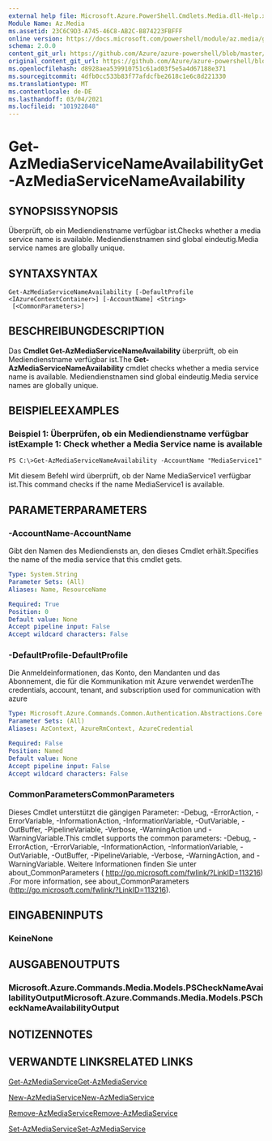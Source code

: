 ```yaml
---
external help file: Microsoft.Azure.PowerShell.Cmdlets.Media.dll-Help.xml
Module Name: Az.Media
ms.assetid: 23C6C9D3-A745-46C8-AB2C-B874223FBFFF
online version: https://docs.microsoft.com/powershell/module/az.media/get-azmediaservicenameavailability
schema: 2.0.0
content_git_url: https://github.com/Azure/azure-powershell/blob/master/src/Media/Media/help/Get-AzMediaServiceNameAvailability.md
original_content_git_url: https://github.com/Azure/azure-powershell/blob/master/src/Media/Media/help/Get-AzMediaServiceNameAvailability.md
ms.openlocfilehash: d8928aea539910751c61ad03f5e5a4d67188e371
ms.sourcegitcommit: 4dfb0cc533b83f77afdcfbe2618c1e6c8d221330
ms.translationtype: MT
ms.contentlocale: de-DE
ms.lasthandoff: 03/04/2021
ms.locfileid: "101922848"
---
```

# <span data-ttu-id="1bebc-101">Get-AzMediaServiceNameAvailability</span><span class="sxs-lookup"><span data-stu-id="1bebc-101">Get-AzMediaServiceNameAvailability</span></span>

## <span data-ttu-id="1bebc-102">SYNOPSIS</span><span class="sxs-lookup"><span data-stu-id="1bebc-102">SYNOPSIS</span></span>
<span data-ttu-id="1bebc-103">Überprüft, ob ein Mediendienstname verfügbar ist.</span><span class="sxs-lookup"><span data-stu-id="1bebc-103">Checks whether a media service name is available.</span></span>
<span data-ttu-id="1bebc-104">Mediendienstnamen sind global eindeutig.</span><span class="sxs-lookup"><span data-stu-id="1bebc-104">Media service names are globally unique.</span></span>

## <span data-ttu-id="1bebc-105">SYNTAX</span><span class="sxs-lookup"><span data-stu-id="1bebc-105">SYNTAX</span></span>

```
Get-AzMediaServiceNameAvailability [-DefaultProfile <IAzureContextContainer>] [-AccountName] <String>
 [<CommonParameters>]
```

## <span data-ttu-id="1bebc-106">BESCHREIBUNG</span><span class="sxs-lookup"><span data-stu-id="1bebc-106">DESCRIPTION</span></span>
<span data-ttu-id="1bebc-107">Das **Cmdlet Get-AzMediaServiceNameAvailability** überprüft, ob ein Mediendienstname verfügbar ist.</span><span class="sxs-lookup"><span data-stu-id="1bebc-107">The **Get-AzMediaServiceNameAvailability** cmdlet checks whether a media service name is available.</span></span>
<span data-ttu-id="1bebc-108">Mediendienstnamen sind global eindeutig.</span><span class="sxs-lookup"><span data-stu-id="1bebc-108">Media service names are globally unique.</span></span>

## <span data-ttu-id="1bebc-109">BEISPIELE</span><span class="sxs-lookup"><span data-stu-id="1bebc-109">EXAMPLES</span></span>

### <span data-ttu-id="1bebc-110">Beispiel 1: Überprüfen, ob ein Mediendienstname verfügbar ist</span><span class="sxs-lookup"><span data-stu-id="1bebc-110">Example 1: Check whether a Media Service name is available</span></span>
```
PS C:\>Get-AzMediaServiceNameAvailability -AccountName "MediaService1"
```

<span data-ttu-id="1bebc-111">Mit diesem Befehl wird überprüft, ob der Name MediaService1 verfügbar ist.</span><span class="sxs-lookup"><span data-stu-id="1bebc-111">This command checks if the name MediaService1 is available.</span></span>

## <span data-ttu-id="1bebc-112">PARAMETER</span><span class="sxs-lookup"><span data-stu-id="1bebc-112">PARAMETERS</span></span>

### <span data-ttu-id="1bebc-113">-AccountName</span><span class="sxs-lookup"><span data-stu-id="1bebc-113">-AccountName</span></span>
<span data-ttu-id="1bebc-114">Gibt den Namen des Mediendiensts an, den dieses Cmdlet erhält.</span><span class="sxs-lookup"><span data-stu-id="1bebc-114">Specifies the name of the media service that this cmdlet gets.</span></span>

```yaml
Type: System.String
Parameter Sets: (All)
Aliases: Name, ResourceName

Required: True
Position: 0
Default value: None
Accept pipeline input: False
Accept wildcard characters: False
```

### <span data-ttu-id="1bebc-115">-DefaultProfile</span><span class="sxs-lookup"><span data-stu-id="1bebc-115">-DefaultProfile</span></span>
<span data-ttu-id="1bebc-116">Die Anmeldeinformationen, das Konto, den Mandanten und das Abonnement, die für die Kommunikation mit Azure verwendet werden</span><span class="sxs-lookup"><span data-stu-id="1bebc-116">The credentials, account, tenant, and subscription used for communication with azure</span></span>

```yaml
Type: Microsoft.Azure.Commands.Common.Authentication.Abstractions.Core.IAzureContextContainer
Parameter Sets: (All)
Aliases: AzContext, AzureRmContext, AzureCredential

Required: False
Position: Named
Default value: None
Accept pipeline input: False
Accept wildcard characters: False
```

### <span data-ttu-id="1bebc-117">CommonParameters</span><span class="sxs-lookup"><span data-stu-id="1bebc-117">CommonParameters</span></span>
<span data-ttu-id="1bebc-118">Dieses Cmdlet unterstützt die gängigen Parameter: -Debug, -ErrorAction, -ErrorVariable, -InformationAction, -InformationVariable, -OutVariable, -OutBuffer, -PipelineVariable, -Verbose, -WarningAction und -WarningVariable.</span><span class="sxs-lookup"><span data-stu-id="1bebc-118">This cmdlet supports the common parameters: -Debug, -ErrorAction, -ErrorVariable, -InformationAction, -InformationVariable, -OutVariable, -OutBuffer, -PipelineVariable, -Verbose, -WarningAction, and -WarningVariable.</span></span> <span data-ttu-id="1bebc-119">Weitere Informationen finden Sie unter about_CommonParameters ( http://go.microsoft.com/fwlink/?LinkID=113216) .</span><span class="sxs-lookup"><span data-stu-id="1bebc-119">For more information, see about_CommonParameters (http://go.microsoft.com/fwlink/?LinkID=113216).</span></span>

## <span data-ttu-id="1bebc-120">EINGABEN</span><span class="sxs-lookup"><span data-stu-id="1bebc-120">INPUTS</span></span>

### <span data-ttu-id="1bebc-121">Keine</span><span class="sxs-lookup"><span data-stu-id="1bebc-121">None</span></span>

## <span data-ttu-id="1bebc-122">AUSGABEN</span><span class="sxs-lookup"><span data-stu-id="1bebc-122">OUTPUTS</span></span>

### <span data-ttu-id="1bebc-123">Microsoft.Azure.Commands.Media.Models.PSCheckNameAvailabilityOutput</span><span class="sxs-lookup"><span data-stu-id="1bebc-123">Microsoft.Azure.Commands.Media.Models.PSCheckNameAvailabilityOutput</span></span>

## <span data-ttu-id="1bebc-124">NOTIZEN</span><span class="sxs-lookup"><span data-stu-id="1bebc-124">NOTES</span></span>

## <span data-ttu-id="1bebc-125">VERWANDTE LINKS</span><span class="sxs-lookup"><span data-stu-id="1bebc-125">RELATED LINKS</span></span>

[<span data-ttu-id="1bebc-126">Get-AzMediaService</span><span class="sxs-lookup"><span data-stu-id="1bebc-126">Get-AzMediaService</span></span>](./Get-AzMediaService.md)

[<span data-ttu-id="1bebc-127">New-AzMediaService</span><span class="sxs-lookup"><span data-stu-id="1bebc-127">New-AzMediaService</span></span>](./New-AzMediaService.md)

[<span data-ttu-id="1bebc-128">Remove-AzMediaService</span><span class="sxs-lookup"><span data-stu-id="1bebc-128">Remove-AzMediaService</span></span>](./Remove-AzMediaService.md)

[<span data-ttu-id="1bebc-129">Set-AzMediaService</span><span class="sxs-lookup"><span data-stu-id="1bebc-129">Set-AzMediaService</span></span>](./Set-AzMediaService.md)



